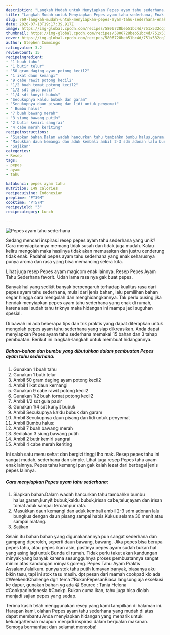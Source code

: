 ```yaml
---
description: "Langkah Mudah untuk Menyiapkan Pepes ayam tahu sederhana, Enak Banget"
title: "Langkah Mudah untuk Menyiapkan Pepes ayam tahu sederhana, Enak Banget"
slug: 769-langkah-mudah-untuk-menyiapkan-pepes-ayam-tahu-sederhana-enak-banget
date: 2020-07-13T19:17:39.917Z
image: https://img-global.cpcdn.com/recipes/5806728beb51bc4d/751x532cq70/pepes-ayam-tahu-sederhana-foto-resep-utama.jpg
thumbnail: https://img-global.cpcdn.com/recipes/5806728beb51bc4d/751x532cq70/pepes-ayam-tahu-sederhana-foto-resep-utama.jpg
cover: https://img-global.cpcdn.com/recipes/5806728beb51bc4d/751x532cq70/pepes-ayam-tahu-sederhana-foto-resep-utama.jpg
author: Stephen Cummings
ratingvalue: 3.2
reviewcount: 15
recipeingredient:
- "1 buah tahu"
- "1 butir telur"
- "50 gram daging ayam potong kecil2"
- "1 ikat daun kemangi"
- "9 cabe rawit potong kecil2"
- "1/2 buah tomat potong kecil2"
- "1/2 sdt gula pasir"
- "1/4 sdt kunyit bubuk"
- "Secukupnya kaldu bubuk dan garam"
- "Secukupnya daun pisang dan lidi untuk penyemat"
- " Bumbu halus"
- "7 buah bawang merah"
- "3 siung bawang putih"
- "2 butir kemiri sangrai"
- "4 cabe merah keriting"
recipeinstructions:
- "Siapkan bahan.Dalam wadah hancurkan tahu tambahkn bumbu halus,garam,kunyit bubuk,kaldu bubuk,irisan cabe,telur,ayam dan irisan tomat aduk sampai tercampur rata."
- "Masukkan daun kemangi dan aduk kembali ambil 2-3 sdm adonan lalu bungkus dengan daun pisang sampai habis.Kukus selama 30 menit atau sampai matang."
- "Sajikan"
categories:
- Resep
tags:
- pepes
- ayam
- tahu

katakunci: pepes ayam tahu 
nutrition: 149 calories
recipecuisine: Indonesian
preptime: "PT39M"
cooktime: "PT57M"
recipeyield: "3"
recipecategory: Lunch

---
```



![Pepes ayam tahu sederhana](https://img-global.cpcdn.com/recipes/5806728beb51bc4d/751x532cq70/pepes-ayam-tahu-sederhana-foto-resep-utama.jpg)

Sedang mencari inspirasi resep pepes ayam tahu sederhana yang unik? Cara menyiapkannya memang tidak susah dan tidak juga mudah. Kalau keliru mengolah maka hasilnya tidak akan memuaskan dan justru cenderung tidak enak. Padahal pepes ayam tahu sederhana yang enak seharusnya punya aroma dan rasa yang bisa memancing selera kita.

Lihat juga resep Pepes ayam magicom enak lainnya. Resep Pepes Ayam Tahu Sederhana favorit. Udah lama rasa nya gak buat pepes.

Banyak hal yang sedikit banyak berpengaruh terhadap kualitas rasa dari pepes ayam tahu sederhana, mulai dari jenis bahan, lalu pemilihan bahan segar hingga cara mengolah dan menghidangkannya. Tak perlu pusing jika hendak menyiapkan pepes ayam tahu sederhana yang enak di rumah, karena asal sudah tahu triknya maka hidangan ini mampu jadi suguhan spesial.


Di bawah ini ada beberapa tips dan trik praktis yang dapat diterapkan untuk mengolah pepes ayam tahu sederhana yang siap dikreasikan. Anda dapat menyiapkan Pepes ayam tahu sederhana memakai 15 bahan dan 3 tahap pembuatan. Berikut ini langkah-langkah untuk membuat hidangannya.

<!--inarticleads1-->

##### Bahan-bahan dan bumbu yang dibutuhkan dalam pembuatan Pepes ayam tahu sederhana:

1. Gunakan 1 buah tahu
1. Gunakan 1 butir telur
1. Ambil 50 gram daging ayam potong kecil2
1. Ambil 1 ikat daun kemangi
1. Gunakan 9 cabe rawit potong kecil2
1. Gunakan 1/2 buah tomat potong kecil2
1. Ambil 1/2 sdt gula pasir
1. Gunakan 1/4 sdt kunyit bubuk
1. Ambil Secukupnya kaldu bubuk dan garam
1. Ambil Secukupnya daun pisang dan lidi untuk penyemat
1. Ambil  Bumbu halus:
1. Ambil 7 buah bawang merah
1. Sediakan 3 siung bawang putih
1. Ambil 2 butir kemiri sangrai
1. Ambil 4 cabe merah keriting


Ini salah satu menu sehat dan bergizi tinggi lho mak. Resep pepes tahu ini sangat mudah, sederhana dan simple. Lihat juga resep Pepes tahu ayam enak lainnya. Pepes tahu kemangi pun gak kalah lezat dari berbagai jenis pepes lainnya. 

<!--inarticleads2-->

##### Cara menyiapkan Pepes ayam tahu sederhana:

1. Siapkan bahan.Dalam wadah hancurkan tahu tambahkn bumbu halus,garam,kunyit bubuk,kaldu bubuk,irisan cabe,telur,ayam dan irisan tomat aduk sampai tercampur rata.
1. Masukkan daun kemangi dan aduk kembali ambil 2-3 sdm adonan lalu bungkus dengan daun pisang sampai habis.Kukus selama 30 menit atau sampai matang.
1. Sajikan


Selain itu bahan bahan yang digunakanannya pun sangat sederhana dan gampang diperoleh, seperti daun bawang, bawang. Jika pepes bisa berupa pepes tahu, atau pepes ikan asin, pastinya pepes ayam sudah bukan hal yang asing lagi untuk Bunda di rumah. Tidak perlu takut akan kandungan minyak yang banyak karena sesungguhnya proses pembuatannya sangat minim atas kandungan minyak goreng. Pepes Tahu Ayam Praktis Assalamu&#39;alaikum. punya stok tahu putih lumayan banyak, biasanya aku bikin tasu, tapi ini stok tasu masih. dpt pesan dari mamah cookpad klo ada #WeekendChallenge dgn tema #BukanPepesanBiasa langsung aja eksekusi ke dapur, gunakan bahan yg ada 😁 Source : Tania Helena #CookpadIndonesia #Cookp. Bukan cuma ikan, tahu juga bisa diolah menjadi sajian pepes yang sedap. 

Terima kasih telah menggunakan resep yang kami tampilkan di halaman ini. Harapan kami, olahan Pepes ayam tahu sederhana yang mudah di atas dapat membantu Anda menyiapkan hidangan yang menarik untuk keluarga/teman maupun menjadi inspirasi dalam berjualan makanan. Semoga bermanfaat dan selamat mencoba!
